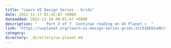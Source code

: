 ```yaml
---
title: "Learn UI Design Series - Grids"
date: 2022-11-17 01:42:07 +0000
dateadded: 2022-11-18 00:01:47 +0000
description: "    Part 3 of 7  Continue reading on UX Planet »  "
link: "https://uxplanet.org/learn-ui-design-series-grids-2cc53bb93a9b?source=rss----819cc2aaeee0---4"
category:
directory: _directory/ux-planet.md
---
```

